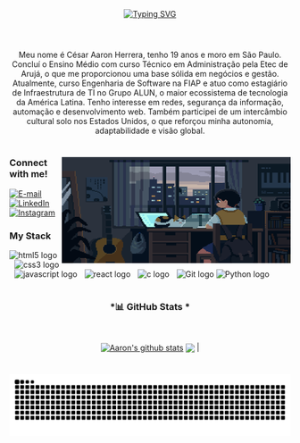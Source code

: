 <div align="center">
  <a href="https://git.io/typing-svg">
    <img src="https://readme-typing-svg.demolab.com?font=Fira+Code&weight=500&size=22&pause=1000&color=F00F6&center=true&vCenter=true&random=false&width=524&lines=Welcome+to+my+profile!+%CB%99%E1%B5%95%CB%99" alt="Typing SVG">
  </a>
</div>

<img align="center" alt="" src="./src/Header.gif">

#

<p align="center">Meu nome é César Aaron Herrera, tenho 19 anos e moro em São Paulo. Concluí o Ensino Médio com curso Técnico em Administração pela Etec de Arujá, o que me proporcionou uma base sólida em negócios e gestão. Atualmente, curso Engenharia de Software na FIAP e atuo como estagiário de Infraestrutura de TI no Grupo ALUN, o maior ecossistema de tecnologia da América Latina. Tenho interesse em redes, segurança da informação, automação e desenvolvimento web. Também participei de um intercâmbio cultural solo nos Estados Unidos, o que reforçou minha autonomia, adaptabilidade e visão global.</p>
  
#

<img align="right" alt="" height="190px" width="410px" src="./src/programatting.gif">

<h3 align="left">Connect with me!</h3>

[![E-mail](https://img.shields.io/badge/-Email-000?style=for-the-badge&logo=microsoft-outlook&logoColor=FF00F6&color:FFF)](mailto:cesaraaronherrera66@gmail.com)
[![LinkedIn](https://img.shields.io/badge/-LinkedIn-000?style=for-the-badge&logo=linkedin&logoColor=FF00F6&color:FFF)](https://www.linkedin.com/in/cesaraaronherrera/)
[![Instagram](https://img.shields.io/badge/-Instagram-000?style=for-the-badge&logo=instagram&logoColor=FF00F6&color:FFF)](https://www.instagram.com/Aaron.npv/)


<h3 align="left">My Stack</h3>

<div align="left">
  <img src="https://cdn.jsdelivr.net/gh/devicons/devicon/icons/html5/html5-original.svg" height="25" alt="html5 logo"  />
  <img width="5" />
  <img src="https://cdn.jsdelivr.net/gh/devicons/devicon/icons/css3/css3-original.svg" height="25" alt="css3 logo"  />
  <img width="5" />
  <img src="https://cdn.jsdelivr.net/gh/devicons/devicon/icons/javascript/javascript-plain.svg" height="25" alt="javascript logo"  />
  <img width="5" />
  <img src="https://cdn.jsdelivr.net/gh/devicons/devicon/icons/react/react-original.svg" height="25" alt="react logo"  />
  <img width="5" />
  <img src="https://cdn.jsdelivr.net/gh/devicons/devicon/icons/c/c-original.svg" height="25" alt="c logo"  />
  <img width="5" />
  <img src="https://cdn.jsdelivr.net/gh/devicons/devicon@latest/icons/git/git-original.svg" height="25" alt="Git logo" />
  <img src="https://cdn.jsdelivr.net/gh/devicons/devicon@latest/icons/python/python-original.svg" height="25" alt="Python logo" />
</div>

#

<div style="text-align: center;" align="center">
  <h3>*📊 GitHub Stats *</h3>
  <br>
  
 <a href="https://github.com/anuraghazra/github-readme-stats"><img align="center" src="https://github-readme-stats.vercel.app/api?username=CodeAaron-Dev&show_icons=true&theme=merko&hide_border=true" alt="Aaron's github stats" /></a> 
 <a href="https://github.com/anuraghazra/github-readme-stats"><img align="center" src="https://github-readme-stats.vercel.app/api/top-langs/?username=CodeAaron-Dev&layout=compact&theme=merko&hide_border=true" /></a> |
</div>


#

<picture align="center">
  <source media="(prefers-color-scheme: dark)" srcset="https://raw.githubusercontent.com/CodeAaron-Dev/CodeAaron-Dev/output/github-contribution-grid-snake-dark.svg">
  <source media="(prefers-color-scheme: light)" srcset="https://raw.githubusercontent.com/CodeAaron-Dev/CodeAaron-Dev/output/github-contribution-grid-snake-dark.svg">
  <img align="center" alt="github contribution grid snake animation" src="https://raw.githubusercontent.com/CodeAaron-Dev/CodeAaron-Dev/output/github-contribution-grid-snake.svg">
</picture>

